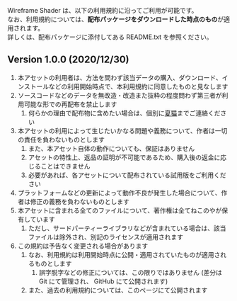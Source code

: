 Wireframe Shader は、以下の利用規約に沿ってご利用が可能です。  
なお、利用規約については、**配布パッケージをダウンロードした時点のもの**が適用されます。  
詳しくは、配布パッケージに添付してある README.txt を参照ください。

## Version 1.0.0 (2020/12/30)

1. 本アセットの利用者は、方法を問わず該当データの購入、ダウンロード、インストールなどの利用開始時点で、本利用規約に同意したものと見なします
1. ソースコードなどのデータを無改造・改造また抜粋の程度問わず第三者が利用可能な形での再配布を禁止します
   1. 何らかの理由で配布物に含めたい場合は、個別に[夏猫](https://twitter.com/6jz)までご連絡ください
1. 本アセットの利用によって生じたいかなる問題や義務について、作者は一切の責任を負わないものとします
   1. また、本アセット自体の動作についても、保証はありません
   1. アセットの特性上、返品の証明が不可能であるため、購入後の返金に応じることはできません
   1. 必要があれば、各アセットについて配布されている試用版をご利用ください
1. プラットフォームなどの更新によって動作不良が発生した場合について、作者は修正の義務を負わないものとします
1. 本アセットに含まれる全てのファイルについて、著作権は全てねこのやが保有しています
   1. ただし、サードパーティーライブラリなどが含まれている場合は、該当ファイルは除外され、別記のライセンスが適用されます
1. この規約は予告なく変更される場合があります
   1. なお、利用規約は利用開始時点に公開・適用されていたものが適用されるものとします
      1. 誤字脱字などの修正については、この限りではありません (差分は Git にて管理され、 GitHub にて公開されます)
   1. また、過去の利用規約については、このページにて公開されます
